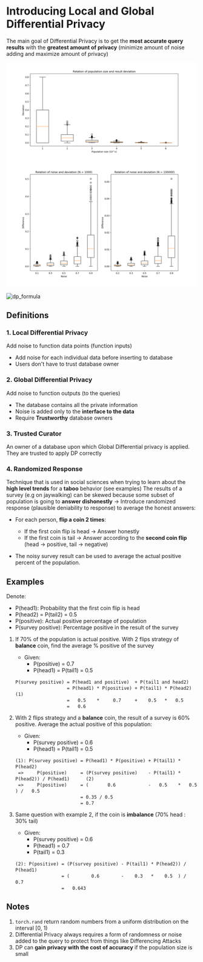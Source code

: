 # Introducing Local and Global Differential Privacy

The main goal of Differential Privacy is to get the **most accurate query results** with the **greatest amount of 
privacy** (minimize amount of noise adding and maximize amount of privacy)

![relation1](relation1.png)
![relation2](relation2.png)

![dp_formula](https://raw.githubusercontent.com/udacity/private-ai/master/dp_formula.png)

## Definitions
### 1. Local Differential Privacy
Add noise to function data points (function inputs)
- Add noise for each individual data before inserting to database
- Users don't have to trust database owner

### 2. Global Differential Privacy
Add noise to function outputs (to the queries)
- The database contains all the private information
- Noise is added only to the **interface to the data**
- Require **Trustworthy** database owners

### 3. Trusted Curator
An owner of a database upon which Global Differential privacy is applied. They are trusted to apply DP correctly

### 4. Randomized Response
Technique that is used in social sciences when trying to learn about the **high level trends** for a **taboo** behavior
(see examples)
The results of a survey (e.g on jaywalking) can be skewed because some subset of population is going to 
**answer dishonestly** -> Introduce randomized response (plausible deniability to response) to average the honest 
answers: 
- For each person, **flip a coin 2 times**:
    - If the first coin flip is head -> Answer honestly
    - If the first coin is tail -> Answer according to the **second coin flip** (head -> positive, tail -> negative)

- The noisy survey result can be used to average the actual positive percent of the population.
  

## Examples
Denote: 
- P(head1): Probability that the first coin flip is head
- P(head2) = P(tail2) = 0.5
- P(positive): Actual positive percentage of population
- P(survey positive): Percentage positive in the result of the survey

1. If 70% of the population is actual positive. With 2 flips strategy of **balance** coin, find the average % positive 
of the survey
    - Given:
        - P(positive) = 0.7
        - P(head1) = P(tail1) = 0.5
    ```
    P(survey positive) = P(head1 and positive)  + P(tail1 and head2) 
                       = P(head1) * P(positive) + P(tail1) * P(head2)                       (1)
                       =   0.5    *     0.7     +    0.5   *   0.5 
                       =   0.6
    ```
                      
2. With 2 flips strategy and a **balance** coin, the result of a survey is 60% positive. Average the actual positive of 
this population:

    - Given:
        - P(survey positive) = 0.6
        - P(head1) = P(tail1) = 0.5
        
    ```
    (1): P(survey positive) = P(head1) * P(positive) + P(tail1) * P(head2) 
     =>     P(positive)     = (P(survey positive)    - P(tail1) * P(head2)) / P(head1)      (2) 
     =>     P(positive)     = (       0.6            -   0.5    *   0.5   ) /   0.5 
                            = 0.35 / 0.5 
                            = 0.7
    ```
    
3. Same question with example 2, if the coin is **imbalance** (70% head : 30% tail)
    - Given:
        - P(survey positive) = 0.6
        - P(head1) = 0.7
        - P(tail1) = 0.3
        
    ```
    (2): P(positive) = (P(survey positive) - P(tail1) * P(head2)) / P(head1)
                     = (        0.6        -    0.3   *    0.5  ) /   0.7
                     =   0.643
    ```
## Notes
1. ```torch.rand``` return random numbers from a uniform distribution on the interval [0, 1)
2. Differential Privacy always requires a form of randomness or noise added to the query to protect from things like 
Differencing Attacks
3. DP can **gain privacy with the cost of accuracy** if the population size is small

